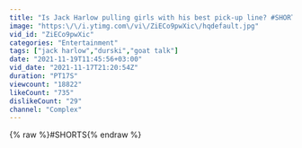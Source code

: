 ```yaml
---
title: "Is Jack Harlow pulling girls with his best pick-up line? #SHORTS"
image: "https:\/\/i.ytimg.com\/vi\/ZiECo9pwXic\/hqdefault.jpg"
vid_id: "ZiECo9pwXic"
categories: "Entertainment"
tags: ["jack harlow","durski","goat talk"]
date: "2021-11-19T11:45:56+03:00"
vid_date: "2021-11-17T21:20:54Z"
duration: "PT17S"
viewcount: "18822"
likeCount: "735"
dislikeCount: "29"
channel: "Complex"
---
```

{% raw %}#SHORTS{% endraw %}
